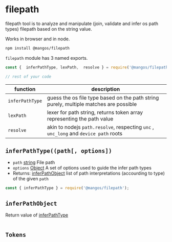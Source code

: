 
# filepath

filepath tool is to analyze and manipulate (join, validate and infer os path types) filepath based on the string value.

Works in browser and in node.

```bash
npm install @mangos/filepath
```

`filepath` module has 3 named exports.

```javascript
const {  inferPathType, lexPath,  resolve } = require('@mangos/filepath');

// rest of your code
```

| function        | description                                                                           |
|-----------------|---------------------------------------------------------------------------------------|
| `inferPathType` | guess the os file type based on the path string purely, multiple matches are possible |
| `lexPath`       | lexer for path string, returns token array representing the path value                |
| `resolve`       | akin to nodejs `path.resolve`, respecting `unc` , `unc_long` and `device path` roots  |


## `inferPathType((path[, options])`

- `path` [string](#string) File path
- `options` [Object](#option-object) A set of options used to guide the infer path types
- Returns: [inferPathObject](#infer-path-object) list of path interpretations (accourding to type) of the given `path`

```javascript
const { inferPathType } = require('@mangos/filepath');


```


## `inferPathObject`

Return value of [inferPathType](#option-object)


```typescript


```

## `Tokens`



[string]: https://developer.mozilla.org/en-US/docs/Web/JavaScript/Data_structures#String_type
